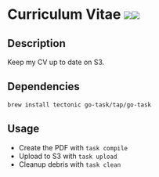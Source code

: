 # Curriculum Vitae <a href="https://tectonic-typesetting.github.io"><img src="https://img.shields.io/badge/TeX-Tectonic-blue"/></a><a href="https://taskfile.dev"><img src="https://img.shields.io/badge/go-Task-blue"/></a>

## Description

Keep my CV up to date on S3.

## Dependencies

`brew install tectonic go-task/tap/go-task`

## Usage

* Create the PDF with `task compile`
* Upload to S3 with `task upload`
* Cleanup debris with `task clean`
